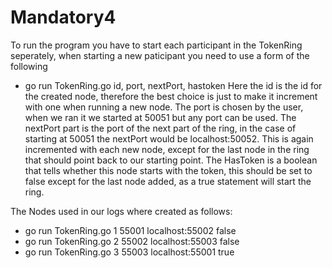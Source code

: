 # Mandatory4

To run the program you have to start each participant in the TokenRing seperately, when starting a new paticipant you need to use a form of the following
 - go run TokenRing.go id, port, nextPort, hastoken
Here the id is the id for the created node, therefore the best choice is just to make it increment with one when running a new node.
The port is chosen by the user, when we ran it we started at 50051 but any port can be used.
The nextPort part is the port of the next part of the ring, in the case of starting at 50051 the nextPort would be localhost:50052. This is again incremented with each new node, except for the last node in the ring that should point back to our starting point.
The HasToken is a boolean that tells whether this node starts with the token, this should be set to false except for the last node added, as a true statement will start the ring.

The Nodes used in our logs where created as follows:
 - go run TokenRing.go 1 55001 localhost:55002 false
 - go run TokenRing.go 2 55002 localhost:55003 false
 - go run TokenRing.go 3 55003 localhost:55001 true
